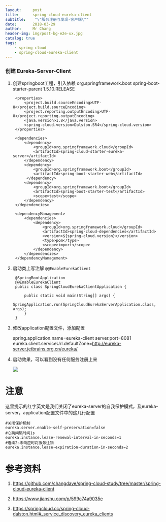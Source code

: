 ```yaml
---
layout:     post
title:     	spring-cloud-eureka-client
subtitle:    "\"服务注册与发现-客户端\""
date:       2018-03-29
author:     Mr Chang
header-img: img/post-bg-e2e-ux.jpg
catalog: true
tags:
    - spring cloud
    - spring-cloud-eureka-client  
---
```



### 创建 Eureka-Server-Client

1. 创建springboot工程，引入依赖
	    <parent>
	        <groupId>org.springframework.boot</groupId>
	        <artifactId>spring-boot-starter-parent</artifactId>
	        <version>1.5.10.RELEASE</version>
	        <relativePath/> <!-- lookup parent from repository -->
	    </parent>
	
	    <properties>
	        <project.build.sourceEncoding>UTF-8</project.build.sourceEncoding>
	        <project.reporting.outputEncoding>UTF-8</project.reporting.outputEncoding>
	        <java.version>1.8</java.version>
	        <spring-cloud.version>Dalston.SR4</spring-cloud.version>
	    </properties>
	
	    <dependencies>
	        <dependency>
	            <groupId>org.springframework.cloud</groupId>
	            <artifactId>spring-cloud-starter-eureka-server</artifactId>
	        </dependency>
	        <dependency>
	            <groupId>org.springframework.boot</groupId>
	            <artifactId>spring-boot-starter-web</artifactId>
        	 </dependency>
	        <dependency>
	            <groupId>org.springframework.boot</groupId>
	            <artifactId>spring-boot-starter-test</artifactId>
	            <scope>test</scope>
	        </dependency>
	    </dependencies>
	
	    <dependencyManagement>
	        <dependencies>
	            <dependency>
	                <groupId>org.springframework.cloud</groupId>
	                <artifactId>spring-cloud-dependencies</artifactId>
	                <version>${spring-cloud.version}</version>
	                <type>pom</type>
	                <scope>import</scope>
	            </dependency>
	        </dependencies>
	    </dependencyManagement>
	
2. 启动类上写注解 `@@EnableEurekaClient`

		@SpringBootApplication
		@@EnableEurekaClient
		public class SpringCloudEurekaClientApplication {
		
		    public static void main(String[] args) {
		        SpringApplication.run(SpringCloudEurekaServerApplication.class, args);
		    }
		}
3. 修改application配置文件，添加配置

   	spring.application.name=eureka-client
   	server.port=8081
   	eureka.client.serviceUrl.defaultZone=http://eureka-server.jetbrains.org.cn/eureka/

4. 启动效果，可以看到没有任何服务注册上来

   ![](https://cdn-blog.oss-cn-beijing.aliyuncs.com/18-3-28/10326339.jpg)
	
# 注意

这里提示的红字英文是我们关闭了eureka-server的自我保护模式，及eureka-server，application配置文件中的这几行配置

	#关闭保护机制
	eureka.server.enable-self-preservation=false
	#心跳间隔时间1s
	eureka.instance.lease-renewal-interval-in-seconds=1
	#连续2s未响应时将服务注销
	eureka.instance.lease-expiration-duration-in-seconds=2
	
# 参考资料
   1. https://github.com/changdaye/spring-cloud-study/tree/master/spring-cloud-eureka-client
    
   2. https://www.jianshu.com/p/599c74a9035e
    
   3. https://springcloud.cc/spring-cloud-dalston.html#_service_discovery_eureka_clients